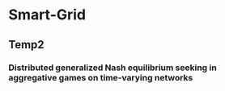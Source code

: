 # Smart-Grid
## Temp2
### Distributed generalized Nash equilibrium seeking in aggregative games on time-varying networks
